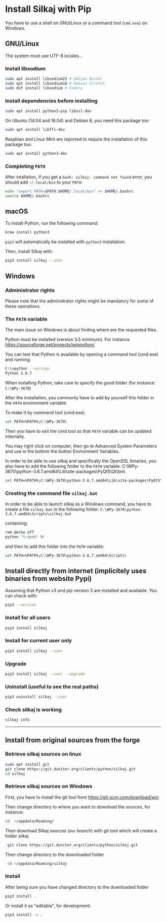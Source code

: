 # Install Silkaj with Pip

You have to use a shell on GNU/Linux or a command tool (`cmd.exe`) on Windows.

## GNU/Linux
The system must use UTF-8 locales…

### Install libsodium

```bash
sudo apt install libsodium23 # Debian Buster
sudo apt install libsodium18 # Debian Stretch
sudo dnf install libsodium # Fedora
```

### Install dependencies before installing

```bash
sudo apt install python3-pip libssl-dev
```

On Ubuntu (14.04 and 16.04) and Debian 8, you need this package too:
```bash
sudo apt install libffi-dev
```

Raspbian and Linux Mint are reported to require the installation of this package too:
```bash
sudo apt install python3-dev
```

### Completing `PATH`

After intallation, if you get a `bash: silkaj: command not found` error, you should add `~/.local/bin` to your `PATH`:
```bash
echo "export PATH=$PATH:$HOME/.local/bin" >> $HOME/.bashrc
source $HOME/.bashrc
```

## macOS
To install Python, run the following command:
```bash
brew install python3
```

`pip3` will automatically be installed with `python3` installation.

Then, install Silkaj with:
```bash
pip3 install silkaj --user
```

## Windows

### Administrator rights
Please note that the administrator rights might be mandatory for some of these operations.

### The `PATH` variable

The main issue on Windows is about finding where are the requested files.

Python must be installed (version 3.5 minimum). For instance https://sourceforge.net/projects/winpython/

You can test that Python is available by opening a command tool (cmd.exe) and running:
```bash
C:\>python --version
Python 3.6.7
```

When installing Python, take care to specify the good folder (for instance: `C:\WPy-3670`)

After the installation, you commonly have to add by yourself this folder in the `PATH` environment variable:

To make it by command tool (cmd.exe):
```bash
set PATH=%PATH%;C:\WPy-3670\
```
Then you have to exit the cmd tool so that `PATH` variable can be updated internally.

You may right click on computer, then go to Advanced System Parameters and use in the bottom the button Environment Variables.

In order to be able to use silkaj and specifically the OpenSSL binaries, you also have to add the following folder to the `PATH` variable:
C:\WPy-3670\python-3.6.7.amd64\Lib\site-packages\PyQt5\Qt\bin\

```bash
set PATH=%PATH%;C:\WPy-3670\python-3.6.7.amd64\Lib\site-packages\PyQt5\Qt\bin\
```

### Creating the command file `silkaj.bat`

In order to be able to launch silkaj as a Windows command, you have to create a file `silkaj.bat` in the following folder:
`C:\WPy-3670\python-3.6.7.amd64\Scripts\silkaj.bat`

containing:
```bash
rem @echo off
python "%~dpn0" %*
```

and then to add this folder into the `PATH` variable:
```bash
set PATH=%PATH%;C:\WPy-3670\python-3.6.7.amd64\Scripts\
```

## Install directly from internet (implicitely uses binaries from website Pypi)

Assuming that Python v3 and pip version 3 are installed and available. You can check with:
```bash
pip3 --version
```

### Install for all users

```bash
pip3 install silkaj
```

### Install for current user only

```bash
pip3 install silkaj --user
```

### Upgrade

```bash
pip3 install silkaj --user --upgrade
```

### Uninstall (useful to see the real paths)

```bash
pip3 uninstall silkaj --user
```

### Check silkaj is working

```bash
silkaj info
```

---

## Install from original sources from the forge

### Retrieve silkaj sources on linux
```bash
sudo apt install git
git clone https://git.duniter.org/clients/python/silkaj.git
cd silkaj
```

### Retrieve silkaj sources on Windows

First, you have to install the git tool from https://git-scm.com/download/win

Then change directory to where you want to download the sources, for instance:
```bash
cd  ~/appdata/Roaming/
```

Then download Silkaj sources (`dev` branch) with git tool
which will create a folder silkaj

```bash
 git clone https://git.duniter.org/clients/python/silkaj.git
```

Then change directory to the downloaded folder
```bash
 cd ~/appdata/Roaming/silkaj
```

### Install

After being sure you have changed directory to the downloaded folder
```bash
pip3 install .
```

Or install it as "editable", for development:
```bash
pip3 install -e .
```

